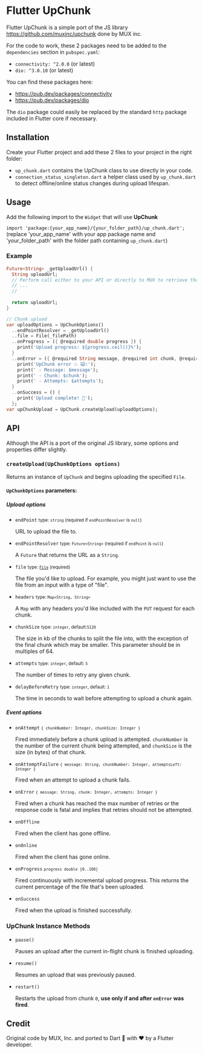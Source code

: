 # Flutter UpChunk

Flutter UpChunk is a simple port of the JS library https://github.com/muxinc/upchunk done by MUX inc.

For the code to work, these 2 packages need to be added to the `dependencies` section in `pubspec.yaml`:
 - `connectivity: ^2.0.0` (or latest)
 - `dio: ^3.0.10` (or latest)

You can find these packages here:
 * https://pub.dev/packages/connectivity
 * https://pub.dev/packages/dio

The `dio` package could easily be replaced by the standard `http` package included in Flutter core if necessary.

## Installation

Create your Flutter project and add these 2 files to your project in the right folder:
 - `up_chunk.dart` contains the UpChunk class to use directly in your code.
 - `connection_status_singleton.dart` a helper class used by `up_chunk.dart` to detect offline/online status changes during upload lifespan.

## Usage

Add the following import to the `Widget` that will use **UpChunk**

`import 'package:{your_app_name}/{your_folder_path}/up_chunk.dart';` (replace 'your_app_name' with your app package name and 'your_folder_path' with the folder path containing `up_chunk.dart`)

### Example

```dart
Future<String> _getUploadUrl() {
  String uploadUrl;
  // Perform call either to your API or directly to MUX to retrieve the upload URL
  // ...
  //
  
  return uploadUrl;
}

// Chunk upload
var uploadOptions = UpChunkOptions()
  ..endPointResolver = _getUploadUrl()
  ..file = File(_filePath)
  ..onProgress = ({ @required double progress }) {
    print('Upload progress: ${progress.ceil()}%');
  }
  ..onError = ({ @required String message, @required int chunk, @required int attempts }) {
    print('UpChunk error 💥 🙀:');
    print(' - Message: $message');
    print(' - Chunk: $chunk');
    print(' - Attempts: $attempts');
  }
  ..onSuccess = () {
    print('Upload complete! 👋');
  };
var upChunkUpload = UpChunk.createUpload(uploadOptions);
```

## API

Although the API is a port of the original JS library, some options and properties differ slightly.

### `createUpload(UpChunkOptions options)`

Returns an instance of `UpChunk` and begins uploading the specified `File`.

#### `UpChunkOptions` parameters:

##### Upload options

- `endPoint` <small>type: `string` (required if `endPointResolver` is `null`)</small>

  URL to upload the file to.

- `endPointResolver` <small>type: `Future<String>` (required if `endPoint` is `null`)</small>

   A `Future` that returns the URL as a `String`.

- `file` <small>type: [`File`](https://api.dart.dev/stable/2.10.3/dart-io/File-class.html) (required)</small>

  The file you'd like to upload. For example, you might just want to use the file from an input with a type of "file".

- `headers` <small>type: `Map<String, String>`</small>

  A `Map` with any headers you'd like included with the `PUT` request for each chunk.

- `chunkSize` <small>type: `integer`, default:`5120`</small>

  The size in kb of the chunks to split the file into, with the exception of the final chunk which may be smaller. This parameter should be in multiples of 64.

- `attempts` <small>type: `integer`, default: `5`</small>

  The number of times to retry any given chunk.

- `delayBeforeRetry` <small>type: `integer`, default: `1`</small>

  The time in seconds to wait before attempting to upload a chunk again.

##### Event options

- `onAttempt` <small>`{ chunkNumber: Integer, chunkSize: Integer }`</small>

  Fired immediately before a chunk upload is attempted. `chunkNumber` is the number of the current chunk being attempted, and `chunkSize` is the size (in bytes) of that chunk.

- `onAttemptFailure` <small>`{ message: String, chunkNumber: Integer, attemptsLeft: Integer }`</small>

  Fired when an attempt to upload a chunk fails.

- `onError` <small>`{ message: String, chunk: Integer, attempts: Integer }`</small>

  Fired when a chunk has reached the max number of retries or the response code is fatal and implies that retries should not be attempted.

- `onOffline`

  Fired when the client has gone offline.

- `onOnline`

  Fired when the client has gone online.

- `onProgress` <small>`progress double [0..100]`</small>

  Fired continuously with incremental upload progress. This returns the current percentage of the file that's been uploaded.

- `onSuccess`

  Fired when the upload is finished successfully.

### UpChunk Instance Methods

- `pause()`

  Pauses an upload after the current in-flight chunk is finished uploading.

- `resume()`

  Resumes an upload that was previously paused.

- `restart()`

  Restarts the upload from chunk `0`, **use only if and after `onError` was fired**.

## Credit

Original code by MUX, Inc. and ported to Dart 🎯 with ❤ by a Flutter developer. 
